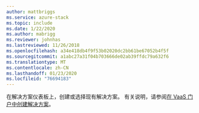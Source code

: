 ```yaml
---
author: mattbriggs
ms.service: azure-stack
ms.topic: include
ms.date: 1/22/2020
ms.author: mabrigg
ms.reviewer: johnhas
ms.lastreviewed: 11/26/2018
ms.openlocfilehash: a34e418db4f9f53b02020dc2bb61be67052b4f5f
ms.sourcegitcommit: a1abc27a31f04b703666de02ab39ffdc79a632f6
ms.translationtype: MT
ms.contentlocale: zh-CN
ms.lasthandoff: 01/23/2020
ms.locfileid: "76694183"
---
```

在解决方案仪表板上，创建或选择现有解决方案。 有关说明，请参阅[在 VaaS 门户中创建解决方案](../azure-stack-vaas-key-concepts.md#create-a-solution-in-the-vaas-portal)。